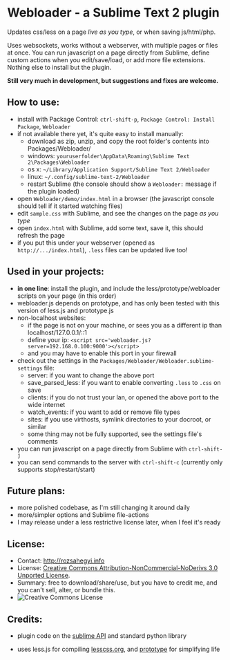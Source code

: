 
Webloader - a Sublime Text 2 plugin
===================================

Updates css/less on a page _live as you type_, or when saving js/html/php.

Uses websockets, works without a webserver, with multiple pages or files at once. You can run javascript on a page directly from Sublime, define custom actions when you edit/save/load, or add more file extensions. Nothing else to install but the plugin.

__Still very much in development, but suggestions and fixes are welcome.__

How to use:
-----------
- install with Package Control: `ctrl-shift-p`, `Package Control: Install Package`, `Webloader`
- if not available there yet, it's quite easy to install manually:
  - download as zip, unzip, and copy the root folder's contents into Packages/Webloader/
  - windows: `youruserfolder\AppData\Roaming\Sublime Text 2\Packages\Webloader`
  - os x: `~/Library/Application Support/Sublime Text 2/Webloader`
  - linux: `~/.config/sublime-text-2/Webloader`
  - restart Sublime (the console should show a `Webloader:` message if the plugin loaded)
- open `Webloader/demo/index.html` in a browser (the javascript console should tell if it started watching files)
- edit `sample.css` with Sublime, and see the changes on the page *as you type*
- open `index.html` with Sublime, add some text, save it, this should refresh the page
- if you put this under your webserver (opened as `http://.../index.html`), `.less` files can be updated live too!

Used in your projects:
----------------------
- __in one line__: install the plugin, and include the less/prototype/webloader scripts on your page (in this order)
- webloader.js depends on prototype, and has only been tested with this version of less.js and prototype.js
- non-localhost websites:
  - if the page is not on your machine, or sees you as a different ip than localhost/127.0.0.1/::1
  - define your ip: `<script src='webloader.js?server=192.168.0.100:9000'></script>`
  - and you may have to enable this port in your firewall
- check out the settings in the `Packages/Webloader/Webloader.sublime-settings` file:
  - server: if you want to change the above port
  - save\_parsed\_less: if you want to enable converting `.less` to `.css` on save
  - clients: if you do not trust your lan, or opened the above port to the wide internet
  - watch_events: if you want to add or remove file types
  - sites: if you use virthosts, symlink directories to your docroot, or similar
  - some thing may not be fully supported, see the settings file's comments
- you can run javascript on a page directly from Sublime with `ctrl-shift-j`
- you can send commands to the server with `ctrl-shift-c` (currently only supports stop/restart/start)

Future plans:
-------------
- more polished codebase, as I'm still changing it around daily
- more/simpler options and Sublime file-actions
- I may release under a less restrictive license later, when I feel it's ready

License:
--------
- Contact: <http://rozsahegyi.info>
- License: [Creative Commons Attribution-NonCommercial-NoDerivs 3.0 Unported License][license].
- Summary: free to download/share/use, but you have to credit me, and you can't sell, alter, or bundle this.
- ![Creative Commons License][image]

Credits:
--------
- plugin code on the [sublime API] and standard python library
- uses less.js for compiling [lesscss.org], and [prototype] for simplifying life



  [sublime API]: http://www.sublimetext.com/docs/2/api_reference.html
  [lesscss.org]: http://lesscss.org/
  [prototype]: http://prototypejs.org/
  [image]: http://i.creativecommons.org/l/by-nc-nd/3.0/88x31.png
  [license]: http://creativecommons.org/licenses/by-nc-nd/3.0/

